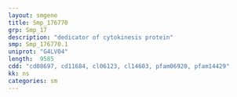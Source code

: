 ```yaml
---
layout: smgene
title: Smp_176770
grp: Smp_17
description: "dedicator of cytokinesis protein"
smp: Smp_176770.1
uniprot: "G4LV04"
length:  9585
cdd: "cd08697, cd11684, cl06123, cl14603, pfam06920, pfam14429"
kk: ns
categories: sm
---
```

